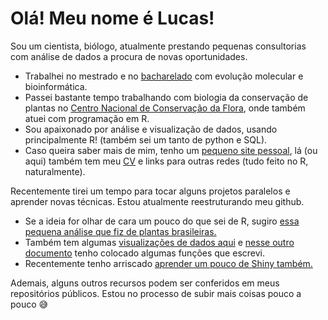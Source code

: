 # **Olá! Meu nome é Lucas!**

Sou um cientista, biólogo, atualmente prestando pequenas consultorias com análise de dados a procura de novas oportunidades.

* Trabalhei no mestrado e no [bacharelado](https://journals.plos.org/plosone/article/comments?id=10.1371/journal.pone.0028297) com evolução molecular e bioinformática.
* Passei bastante tempo trabalhando com biologia da conservação de plantas no [Centro Nacional de Conservação da Flora](), onde também atuei com programação em R.
* Sou apaixonado por análise e visualização de dados, usando principalmente R! (também sei um tanto de python e SQL).
* Caso queira saber mais de mim, tenho um [pequeno site pessoal](), lá (ou aqui) também tem meu [CV]() e links para outras redes (tudo feito no R, naturalmente).

Recentemente tirei um tempo para tocar alguns projetos paralelos e aprender novas técnicas. Estou atualmente reestruturando meu github.

* Se a ideia for olhar de cara um pouco do que sei de R, sugiro [essa pequena análise que fiz de plantas brasileiras.]()
* Também tem algumas [visualizações de dados aqui](https://moraessaur.github.io/portolio_viz/) e [nesse outro documento](https://moraessaur.github.io/misc_functions/) tenho colocado algumas funções que escrevi.
* Recentemente tenho arriscado [aprender um pouco de Shiny também.]()

Ademais, alguns outros recursos podem ser conferidos em meus repositórios públicos. Estou no processo de subir mais coisas pouco a pouco :sweat_smile:
